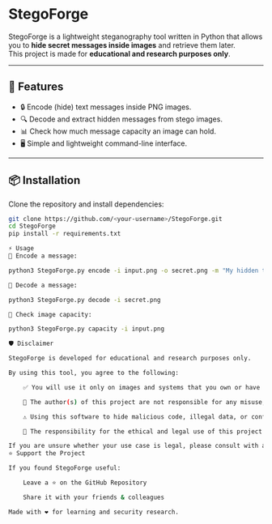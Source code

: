 # StegoForge

StegoForge is a lightweight steganography tool written in Python that allows you to **hide secret messages inside images** and retrieve them later.  
This project is made for **educational and research purposes only**.

---

## 🚀 Features
- 🔒 Encode (hide) text messages inside PNG images.
- 🔍 Decode and extract hidden messages from stego images.
- 📊 Check how much message capacity an image can hold.
- 🖥️ Simple and lightweight command-line interface.

---

## 📦 Installation

Clone the repository and install dependencies:

```bash
git clone https://github.com/<your-username>/StegoForge.git
cd StegoForge
pip install -r requirements.txt

⚡ Usage
🔹 Encode a message:

python3 StegoForge.py encode -i input.png -o secret.png -m "My hidden text"

🔹 Decode a message:

python3 StegoForge.py decode -i secret.png

🔹 Check image capacity:

python3 StegoForge.py capacity -i input.png

🛡️ Disclaimer

StegoForge is developed for educational and research purposes only.

By using this tool, you agree to the following:

    ✅ You will use it only on images and systems that you own or have explicit permission to test.

    🚫 The author(s) of this project are not responsible for any misuse, damage, or illegal activity carried out with this tool.

    ⚠️ Using this software to hide malicious code, illegal data, or confidential information without authorization is strictly prohibited and may violate laws.

    📝 The responsibility for the ethical and legal use of this project lies entirely with the end-user.

If you are unsure whether your use case is legal, please consult with a professional or seek proper authorization before proceeding.
⭐ Support the Project

If you found StegoForge useful:

    Leave a ⭐ on the GitHub Repository

    Share it with your friends & colleagues

Made with ❤️ for learning and security research.
